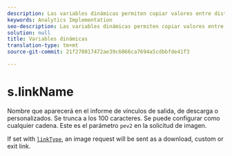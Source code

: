 ```yaml
---
description: Las variables dinámicas permiten copiar valores entre distintas variables sin necesidad de escribir varias veces los valores completos en las solicitudes de imagen del sitio.
keywords: Analytics Implementation
seo-description: Las variables dinámicas permiten copiar valores entre distintas variables sin necesidad de escribir varias veces los valores completos en las solicitudes de imagen del sitio.
solution: null
title: Variables dinámicas
translation-type: tm+mt
source-git-commit: 21f278017472ae39c6066ca7694a5cdbbfde41f3

---
```




# s.linkName

Nombre que aparecerá en el informe de vínculos de salida, de descarga o personalizados. Se trunca a los 100 caracteres. Se puede configurar como cualquier cadena. Este es el parámetro `pev2` en la solicitud de imagen.

If set with [`linkType`](https://docs.adobe.com/content/help/en/analytics/implementation/javascript-implementation/variables-analytics-reporting/config-var/linktype.html), an image request will be sent as a download, custom or exit link.

